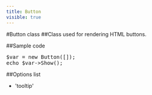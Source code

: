 ```yaml
---
title: Button
visible: true
---
```


#Button class
##Class used for rendering HTML buttons.

##Sample code
<pre>
$var = new Button([]);
echo $var->Show();
</pre>

##Options list

- 'tooltip'